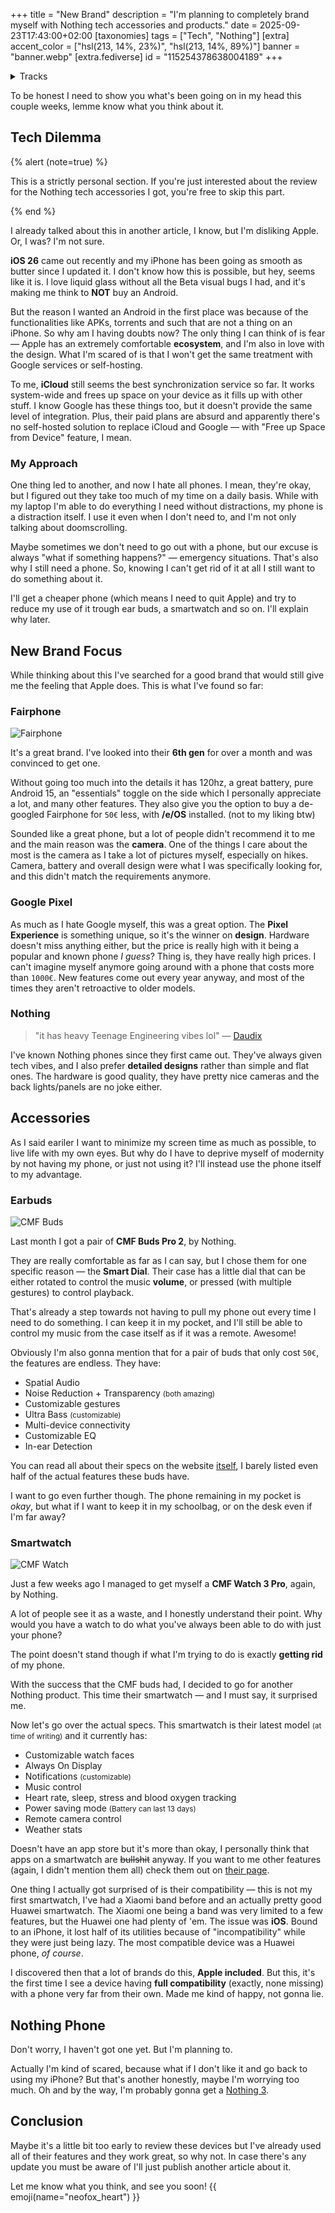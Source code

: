 +++
title = "New Brand"
description = "I'm planning to completely brand myself with Nothing tech accessories and products."
date = 2025-09-23T17:43:00+02:00
[taxonomies]
tags = ["Tech", "Nothing"]
[extra]
accent_color = ["hsl(213, 14%, 23%)", "hsl(213, 14%, 89%)"]
banner = "banner.webp"
[extra.fediverse]
id = "115254378638004189"
+++

<details>
<summary>Tracks</summary>

Hi! Interested in some tracks? Well... this time I've got some peak to share with you.

I listened to an album called [THE DEATH OF PEACE IN MIND](https://album.link/i/1647228197) by **Bad Omens**. I's a metal album and it has some really cool vocals, rythm and music overall. I often listen to this, it's one of my favorite metal albums. Gives you chills, I swear.

</details>

To be honest I need to show you what's been going on in my head this couple weeks, lemme know what you think about it.

## Tech Dilemma

{% alert (note=true) %}

This is a strictly personal section. If you're just interested about the review for the Nothing tech accessories I got, you're free to skip this part.

{% end %}

I already talked about this in another article, I know, but I'm disliking Apple. Or, I was? I'm not sure.

**iOS 26** came out recently and my iPhone has been going as smooth as butter since I updated it. I don't know how this is possible, but hey, seems like it is. I love liquid glass without all the Beta visual bugs I had, and it's making me think to **NOT** buy an Android.

But the reason I wanted an Android in the first place was because of the functionalities like APKs, torrents and such that are not a thing on an iPhone. So why am I having doubts now? The only thing I can think of is fear &mdash; Apple has an extremely comfortable **ecosystem**, and I'm also in love with the design. What I'm scared of is that I won't get the same treatment with Google services or self-hosting.

To me, **iCloud** still seems the best synchronization service so far. It works system-wide and frees up space on your device as it fills up with other stuff. I know Google has these things too, but it doesn't provide the same level of integration. Plus, their paid plans are absurd and apparently there's no self-hosted solution to replace iCloud and Google &mdash; with "Free up Space from Device" feature, I mean.

### My Approach

One thing led to another, and now I hate all phones. I mean, they're okay, but I figured out they take too much of my time on a daily basis. While with my laptop I'm able to do everything I need without distractions, my phone is a distraction itself. I use it even when I don't need to, and I'm not only talking about doomscrolling.

Maybe sometimes we don't need to go out with a phone, but our excuse is always "what if something happens?" &mdash; emergency situations. That's also why I still need a phone. So, knowing I can't get rid of it at all I still want to do something about it.

I'll get a cheaper phone (which means I need to quit Apple) and try to reduce my use of it trough ear buds, a smartwatch and so on. I'll explain why later.

## New Brand Focus

While thinking about this I've searched for a good brand that would still give me the feeling that Apple does. This is what I've found so far:

### Fairphone

![Fairphone](fairphone.webp#end#transparent#no-hover)

It's a great brand. I've looked into their **6th gen** for over a month and was convinced to get one.

Without going too much into the details it has 120hz, a great battery, pure Android 15, an "essentials" toggle on the side which I personally appreciate a lot, and many other features. They also give you the option to buy a de-googled Fairphone for `50€` less, with **/e/OS** installed. (not to my liking btw)

Sounded like a great phone, but a lot of people didn't recommend it to me and the main reason was the **camera**. One of the things I care about the most is the camera as I take a lot of pictures myself, especially on hikes. Camera, battery and overall design were what I was specifically looking for, and this didn't match the requirements anymore.

### Google Pixel

As much as I hate Google myself, this was a great option. The **Pixel Experience** is something unique, so it's the winner on **design**. Hardware doesn't miss anything either, but the price is really high with it being a popular and known phone *I guess*? Thing is, they have really high prices. I can't imagine myself anymore going around with a phone that costs more than `1000€`. New features come out every year anyway, and most of the times they aren't retroactive to older models.

### Nothing

> "it has heavy Teenage Engineering vibes lol" &mdash; [Daudix](https://daudix.one)

I've known Nothing phones since they first came out. They've always given tech vibes, and I also prefer **detailed designs** rather than simple and flat ones. The hardware is good quality, they have pretty nice cameras and the back lights/panels are no joke either.

## Accessories

As I said eariler I want to minimize my screen time as much as possible, to live life with my own eyes. But why do I have to deprive myself of modernity by not having my phone, or just not using it? I'll instead use the phone itself to my advantage.

### Earbuds

![CMF Buds](cmf-buds.webp#end#transparent#no-hover)

Last month I got a pair of **CMF Buds Pro 2**, by Nothing.

They are really comfortable as far as I can say, but I chose them for one specific reason &mdash; the **Smart Dial**. Their case has a little dial that can be either rotated to control the music **volume**, or pressed (with multiple gestures) to control playback.

That's already a step towards not having to pull my phone out every time I need to do something. I can keep it in my pocket, and I'll still be able to control my music from the case itself as if it was a remote. Awesome!

Obviously I'm also gonna mention that for a pair of buds that only cost `50€`, the features are endless. They have:

- Spatial Audio
- Noise Reduction + Transparency <small>(both amazing)</small>
- Customizable gestures
- Ultra Bass <small>(customizable)</small>
- Multi-device connectivity
- Customizable EQ
- In-ear Detection

You can read all about their specs on the website [itself](https://nothing.tech/products/cmf-buds-pro-2), I barely listed even half of the actual features these buds have.

I want to go even further though. The phone remaining in my pocket is *okay*, but what if I want to keep it in my schoolbag, or on the desk even if I'm far away?

### Smartwatch

![CMF Watch](cmf-watch.webp#end#transparent#no-hover)

Just a few weeks ago I managed to get myself a **CMF Watch 3 Pro**, again, by Nothing.

A lot of people see it as a waste, and I honestly understand their point. Why would you have a watch to do what you've always been able to do with just your phone?

The point doesn't stand though if what I'm trying to do is exactly **getting rid** of my phone.

With the success that the CMF buds had, I decided to go for another Nothing product. This time their smartwatch &mdash; and I must say, it surprised me.

Now let's go over the actual specs. This smartwatch is their latest model <small>(at time of writing)</small> and it currently has:

- Customizable watch faces
- Always On Display
- Notifications <small>(customizable)</small>
- Music control
- Heart rate, sleep, stress and blood oxygen tracking
- Power saving mode <small>(Battery can last 13 days)</small>
- Remote camera control
- Weather stats

Doesn't have an app store but it's more than okay, I personally think that apps on a smartwatch are ~~bullshit~~ anyway. If you want to me other features (again, I didn't mention them all) check them out on [their page](https://nothing.tech/products/cmf-watch-3-pro).

One thing I actually got surprised of is their compatibility &mdash; this is not my first smartwatch, I've had a Xiaomi band before and an actually pretty good Huawei smartwatch. The Xiaomi one being a band was very limited to a few features, but the Huawei one had plenty of 'em. The issue was **iOS**. Bound to an iPhone, it lost half of its utilities because of "incompatibility" while they were just being lazy. The most compatible device was a Huawei phone, *of course*.

I discovered then that a lot of brands do this, **Apple included**. But this, it's the first time I see a device having **full compatibility** (exactly, none missing) with a phone very far from their own. Made me kind of happy, not gonna lie.

## Nothing Phone

Don't worry, I haven't got one yet. But I'm planning to.

Actually I'm kind of scared, because what if I don't like it and go back to using my iPhone? But that's another honestly, maybe I'm worrying too much. Oh and by the way, I'm probably gonna get a [Nothing 3](https://nothing.tech/products/phone-3).

## Conclusion

Maybe it's a little bit too early to review these devices but I've already used all of their features and they work great, so why not. In case there's any update you must be aware of I'll just publish another article about it.

Let me know what you think, and see you soon! {{ emoji(name="neofox_heart") }}
